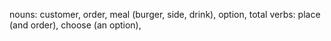 nouns: customer, order, meal (burger, side, drink), option, total
verbs: place (and order), choose (an option), 